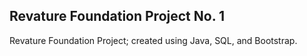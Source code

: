 ## Revature Foundation Project No. 1
Revature Foundation Project; created using Java, SQL, and Bootstrap.
